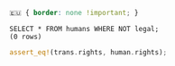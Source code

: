 ```css
🇪🇺 { border: none !important; }
```

```
SELECT * FROM humans WHERE NOT legal;
(0 rows)
```

```rust
assert_eq!(trans.rights, human.rights);
```
